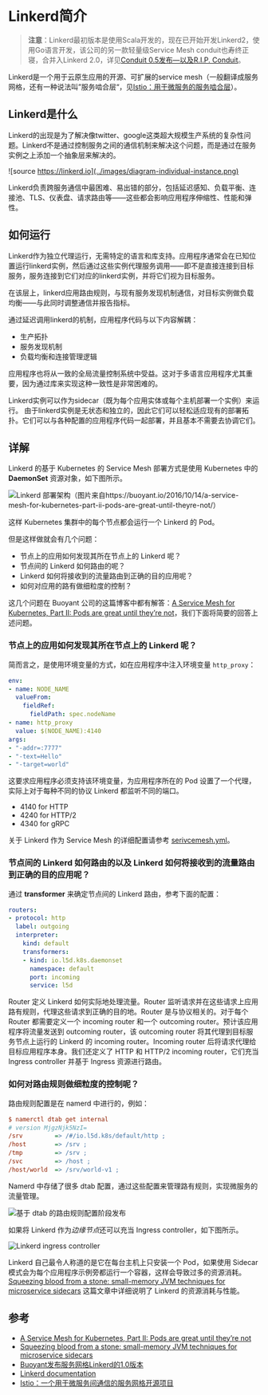 # Linkerd简介

> **注意**：Linkerd最初版本是使用Scala开发的，现在已开始开发Linkerd2，使用Go语言开发，该公司的另一款轻量级Service Mesh conduit也寿终正寝，合并入Linkerd 2.0，详见[Conduit 0.5发布—以及R.I.P. Conduit](http://www.servicemesher.com/blog/rip-conduit/)。

Linkerd是一个用于云原生应用的开源、可扩展的service mesh（一般翻译成服务网格，还有一种说法叫”服务啮合层“，见[Istio：用于微服务的服务啮合层](http://www.infoq.com/cn/news/2017/05/istio)）。

## Linkerd是什么

Linkerd的出现是为了解决像twitter、google这类超大规模生产系统的复杂性问题。Linkerd不是通过控制服务之间的通信机制来解决这个问题，而是通过在服务实例之上添加一个抽象层来解决的。

![source https://linkerd.io](../images/diagram-individual-instance.png)

Linkerd负责跨服务通信中最困难、易出错的部分，包括延迟感知、负载平衡、连接池、TLS、仪表盘、请求路由等——这些都会影响应用程序伸缩性、性能和弹性。

## 如何运行

Linkerd作为独立代理运行，无需特定的语言和库支持。应用程序通常会在已知位置运行linkerd实例，然后通过这些实例代理服务调用——即不是直接连接到目标服务，服务连接到它们对应的linkerd实例，并将它们视为目标服务。

在该层上，linkerd应用路由规则，与现有服务发现机制通信，对目标实例做负载均衡——与此同时调整通信并报告指标。 

通过延迟调用linkerd的机制，应用程序代码与以下内容解耦：

- 生产拓扑
- 服务发现机制
- 负载均衡和连接管理逻辑

应用程序也将从一致的全局流量控制系统中受益。这对于多语言应用程序尤其重要，因为通过库来实现这种一致性是非常困难的。

Linkerd实例可以作为sidecar（既为每个应用实体或每个主机部署一个实例）来运行。 由于linkerd实例是无状态和独立的，因此它们可以轻松适应现有的部署拓扑。它们可以与各种配置的应用程序代码一起部署，并且基本不需要去协调它们。

## 详解

Linkerd 的基于 Kubernetes 的 Service Mesh 部署方式是使用 Kubernetes 中的 **DaemonSet** 资源对象，如下图所示。

![Linkerd 部署架构（图片来自https://buoyant.io/2016/10/14/a-service-mesh-for-kubernetes-part-ii-pods-are-great-until-theyre-not/）](https://buoyant.io/wp-content/uploads/2017/07/buoyant-k8s-daemonset-mesh.png)

这样 Kubernetes 集群中的每个节点都会运行一个 Linkerd 的 Pod。

但是这样做就会有几个问题：

- 节点上的应用如何发现其所在节点上的 Linkerd 呢？
- 节点间的 Linkerd 如何路由的呢？
- Linkerd 如何将接收到的流量路由到正确的目的应用呢？
- 如何对应用的路有做细粒度的控制？

这几个问题在 Buoyant 公司的这篇博客中都有解答：[A Service Mesh for Kubernetes, Part II: Pods are great until they’re not](https://buoyant.io/2016/10/14/a-service-mesh-for-kubernetes-part-ii-pods-are-great-until-theyre-not/)，我们下面将简要的回答上述问题。

### 节点上的应用如何发现其所在节点上的 Linkerd 呢？

简而言之，是使用环境变量的方式，如在应用程序中注入环境变量 `http_proxy`：

```yaml
env:
- name: NODE_NAME
  valueFrom:
    fieldRef:
      fieldPath: spec.nodeName
- name: http_proxy
  value: $(NODE_NAME):4140
args:
- "-addr=:7777"
- "-text=Hello"
- "-target=world"
```

这要求应用程序必须支持该环境变量，为应用程序所在的 Pod 设置了一个代理，实际上对于每种不同的协议 Linkerd 都监听不同的端口。

- 4140 for HTTP
- 4240 for HTTP/2
- 4340 for gRPC

关于 Linkerd 作为 Service Mesh 的详细配置请参考 [serivcemesh.yml](https://github.com/rootsongjc/kubernetes-handbook/blob/master/manifests/linkerd/servicemesh.yml)。

### 节点间的 Linkerd 如何路由的以及 Linkerd 如何将接收到的流量路由到正确的目的应用呢？

通过 **transformer** 来确定节点间的 Linkerd 路由，参考下面的配置：

```yaml
routers:
- protocol: http
  label: outgoing
  interpreter:
    kind: default
    transformers:
    - kind: io.l5d.k8s.daemonset
      namespace: default
      port: incoming
      service: l5d
```

Router 定义 Linkerd 如何实际地处理流量。Router 监听请求并在这些请求上应用路有规则，代理这些请求到正确的目的地。Router 是与协议相关的。对于每个 Router 都需要定义一个 incoming router 和一个 outcoming router。预计该应用程序将流量发送到 outcoming router，该 outcoming router 将其代理到目标服务节点上运行的 Linkerd 的 incoming router。Incoming router 后将请求代理给目标应用程序本身。我们还定义了 HTTP 和 HTTP/2 incoming router，它们充当 Ingress controller 并基于 Ingress 资源进行路由。

### 如何对路由规则做细粒度的控制呢？

路由规则配置是在 namerd 中进行的，例如：

```ini
$ namerctl dtab get internal
# version MjgzNjk5NzI=
/srv         => /#/io.l5d.k8s/default/http ;
/host        => /srv ;
/tmp         => /srv ;
/svc         => /host ;
/host/world  => /srv/world-v1 ;
```

Namerd 中存储了很多 dtab 配置，通过这些配置来管理路有规则，实现微服务的流量管理。

![基于 dtab 的路由规则配置阶段发布](https://buoyant.io/wp-content/uploads/2017/07/buoyant-4_override.png)

如果将 Linkerd 作为*边缘节点*还可以充当 Ingress controller，如下图所示。

![Linkerd ingress controller](https://buoyant.io/wp-content/uploads/2017/07/buoyant-k8s-hello-world-ingress-controller-1.png)

Linkerd 自己最令人称道的是它在每台主机上只安装一个 Pod，如果使用 Sidecar 模式会为每个应用程序示例旁都运行一个容器，这样会导致过多的资源消耗。[Squeezing blood from a stone: small-memory JVM techniques for microservice sidecars](https://buoyant.io/2016/06/17/small-memory-jvm-techniques-for-microservice-sidecars/) 这篇文章中详细说明了 Linkerd 的资源消耗与性能。

## 参考

- [A Service Mesh for Kubernetes, Part II: Pods are great until they’re not](https://buoyant.io/2016/10/14/a-service-mesh-for-kubernetes-part-ii-pods-are-great-until-theyre-not/)
- [Squeezing blood from a stone: small-memory JVM techniques for microservice sidecars](https://buoyant.io/2016/06/17/small-memory-jvm-techniques-for-microservice-sidecars/)
- [Buoyant发布服务网格Linkerd的1.0版本](http://www.infoq.com/cn/news/2017/05/buoyant-release-ver-1-of-linkerd)
- [Linkerd documentation](https://linkerd.io/documentation/)
- [Istio：一个用于微服务间通信的服务网格开源项目](http://www.infoq.com/cn/news/2017/05/istio)
